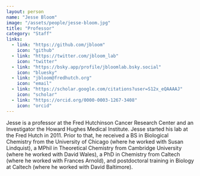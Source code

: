 ```yaml
---
layout: person
name: "Jesse Bloom"
image: "/assets/people/jesse-bloom.jpg"
title: "Professor"
category: "Staff"
links:
  - link: "https://github.com/jbloom"
    icon: "github"
  - link: "https://twitter.com/jbloom_lab"
    icon: "twitter"
  - link: "https://bsky.app/profile/jbloomlab.bsky.social"
    icon: "bluesky"
  - link: "jbloom@fredhutch.org"
    icon: "email"
  - link: "https://scholar.google.com/citations?user=S12x_eQAAAAJ"
    icon: "scholar"
  - link: "https://orcid.org/0000-0003-1267-3408"
    icon: "orcid"
---
```


Jesse is a professor at the Fred Hutchinson Cancer Research Center and an Investigator the Howard Hughes Medical Institute.
Jesse started his lab at the Fred Hutch in 2011.
Prior to that, he received a BS in Biological Chemistry from the University of Chicago (where he worked with Susan Lindquist), a MPhil in Theoretical Chemistry from Cambridge University (where he worked with David Wales), a PhD in Chemistry from Caltech (where he worked with Frances Arnold), and postdoctoral training in Biology at Caltech (where he worked with David Baltimore).
